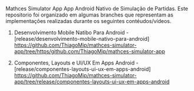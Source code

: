 Mathces Simulator App App Android Nativo de Simulação de Partidas. Este repositorio foi organizado em algumas branches que representam as implementações realizadas durante os seguintes contéudos/vídeos.

1. Desenvolvimento Mobile Natibo Para Android
  -[release/desenvolvimento-mobile-nativo-para-android] https://github.com/ThiagoMip/mathces-simulator-app/tree/https/github.com/ThiagoMip/mathces-simulator-app

2. Componentes, Layouts e UI/UX Em Apps Android
  -[release/componentes-layouts-ui-ux-em-apps-android] https://github.com/ThiagoMip/mathces-simulator-app/tree/release/componentes-layouts-ui-ux-em-apps-android
